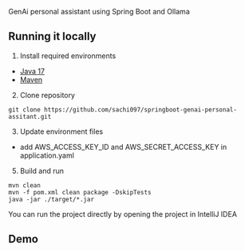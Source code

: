 GenAi personal assistant using Spring Boot and Ollama

## Running it locally

1. Install required environments

- [Java 17](https://www.oracle.com/java/technologies/javase/jdk17-archive-downloads.html)
- [Maven](https://www.baeldung.com/install-maven-on-windows-linux-mac)

2. Clone repository
```
git clone https://github.com/sachi097/springboot-genai-personal-assitant.git
```

3. Update environment files

- add AWS_ACCESS_KEY_ID and AWS_SECRET_ACCESS_KEY in application.yaml

5. Build and run
```
mvn clean
mvn -f pom.xml clean package -DskipTests
java -jar ./target/*.jar  
```

You can run the project directly by opening the project in IntelliJ IDEA

## Demo

